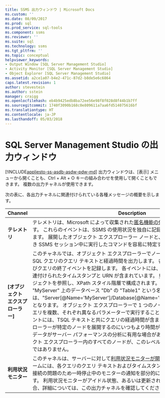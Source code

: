 ```yaml
---
title: SSMS 出力ウィンドウ | Microsoft Docs
ms.custom: ''
ms.date: 08/09/2017
ms.prod: sql
ms.prod_service: sql-tools
ms.component: ssms
ms.reviewer: ''
ms.suite: sql
ms.technology: ssms
ms.tgt_pltfrm: ''
ms.topic: conceptual
helpviewer_keywords:
- Output Window [SQL Server Management Studio]
- Activity Monitor [SQL Server Management Studio]
- Object Explorer [SQL Server Management Studio]
ms.assetid: a2ce1a07-b4e2-471c-87d2-b8de5e6c6864
caps.latest.revision: 1
author: stevestein
ms.author: sstein
manager: craigg
ms.openlocfilehash: eb4b9425edb8ba72ee56e98f8f028d8f44b1b7ff
ms.sourcegitcommit: 1740f3090b168c0e809611a7aa6fd514075616bf
ms.translationtype: HT
ms.contentlocale: ja-JP
ms.lasthandoff: 05/03/2018
---
```

# <a name="output-window-in-sql-server-management-studio"></a>SQL Server Management Studio の出力ウィンドウ
[!INCLUDE[appliesto-ss-asdb-asdw-pdw-md](../includes/appliesto-ss-asdb-asdw-pdw-md.md)]
出力ウィンドウは、[表示] メニューから開くことも、Ctrl + Alt + O キーの組み合わせを使用して開くこともできます。 複数の出力チャネルが使用できます。

次の表に、各出力チャネルに関連付けられている各種メッセージの概要を示します。

|Channel|Description|
|-----------|---------------|  
|**テレメトリ**|テレメトリは、Microsoft によって収集された[匿名機能の使用状況データ](sql-server-management-studio-ssms.md)のストリームです。 これらのイベントは、SSMS の使用状況を独自に記録する場合に役立つ可能性があります。 展開したオブジェクト エクスプローラー ノードと、出力ウィンドウが開いていたとき SSMS セッション中に実行したコマンドを容易に特定することができます。|
|**[オブジェクト エクスプローラー]**|このチャネルでは、オブジェクト エクスプローラーでノードを展開するのに必要とされる SQL クエリのクエリ テキストと経過時間を出力します。 各クエリは、クエリの開始およびクエリの終了イベントを記録します。 各イベントには、クエリ対象のエンティティに関連付けられたタイムスタンプと URN が含まれています。 [URN](https://technet.microsoft.com/library/microsoft.sqlserver.management.smo.urn(v=sql.90).aspx) は基になる SQL 管理オブジェクトを参照し、XPath スタイル階層で構成されます。 たとえば、サーバー "MyServer" 上のデータベース "Db" の "Table1" という名前のテーブルの URN の場合は、"Server[@Name='MyServer']/Database[@Name='Db']/Table[/@Name='Table1']" となります。 オブジェクト エクスプローラーで 1 つのノードを展開すると、このようなクエリを複数、それぞれ異なるパラメーターで実行することができます。 クエリの終了イベントには、TSQL テキストと共にクエリの経過時間が含まれます。 オブジェクト エクスプローラーが特定のノードを展開するのにいつもより時間がかかるような場合、このクエリ データがサーバー パフォーマンスの分析に有用な場合があります。 **注** - 展開時にオブジェクト エクスプローラー内のすべてのノードが、このレベルの詳細なクエリを提供するわけではありません。|
|**利用状況モニター**|このチャネルは、サーバーに対して[利用状況モニターが開く](https://docs.microsoft.com/en-us/sql/relational-databases/performance-monitor/activity-monitor)と開始されます。 このストリームには、各クエリのクエリ テキストおよびタイムスタンプ、エラー メッセージ、および接続の問題のため一時停止中のモニターの通知を部分的に示すイベントが含まれています。 利用状況モニターがアイドル状態、あるいは更新されない状況にあると思われる場合、詳細については、この出力チャネルを確認してください。|





